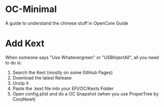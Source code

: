 # OC-Minimal
A guide to understand the chinese stuff in OpenCore Guide


# Add Kext
When someone says "Use Whatevergreen" or "USBInjectAll",
all you need to do is:

1. Search the Kext (mostly on some GitHub Pages)
2. Download the latest Release
3. Unzip it
4. Paste the .kext file into your EFI/OC/Kexts Folder
5. Open config.plist and do a OC Snapshot (when you use ProperTree by CorpNewt)

